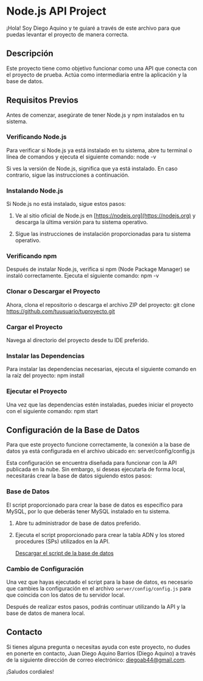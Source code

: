 # Node.js API Project

¡Hola! Soy Diego Aquino y te guiaré a través de este archivo para que puedas levantar el proyecto de manera correcta.

## Descripción

Este proyecto tiene como objetivo funcionar como una API que conecta con el proyecto de prueba. Actúa como intermediaria entre la aplicación y la base de datos.

## Requisitos Previos

Antes de comenzar, asegúrate de tener Node.js y npm instalados en tu sistema.

### Verificando Node.js

Para verificar si Node.js ya está instalado en tu sistema, abre tu terminal o línea de comandos y ejecuta el siguiente comando:
node -v

Si ves la versión de Node.js, significa que ya está instalado. En caso contrario, sigue las instrucciones a continuación.

### Instalando Node.js

Si Node.js no está instalado, sigue estos pasos:

1. Ve al sitio oficial de Node.js en [https://nodejs.org](https://nodejs.org) y descarga la última versión para tu sistema operativo.

2. Sigue las instrucciones de instalación proporcionadas para tu sistema operativo.

### Verificando npm

Después de instalar Node.js, verifica si npm (Node Package Manager) se instaló correctamente. Ejecuta el siguiente comando:
npm -v

### Clonar o Descargar el Proyecto

Ahora, clona el repositorio o descarga el archivo ZIP del proyecto:
git clone https://github.com/tuusuario/tuproyecto.git

### Cargar el Proyecto

Navega al directorio del proyecto desde tu IDE preferido.

### Instalar las Dependencias

Para instalar las dependencias necesarias, ejecuta el siguiente comando en la raíz del proyecto:
npm install

### Ejecutar el Proyecto

Una vez que las dependencias estén instaladas, puedes iniciar el proyecto con el siguiente comando:
npm start

## Configuración de la Base de Datos
Para que este proyecto funcione correctamente, la conexión a la base de datos ya está configurada en el archivo ubicado en:
server/config/config.js

Esta configuración se encuentra diseñada para funcionar con la API publicada en la nube. Sin embargo, si deseas ejecutarla de forma local, necesitarás crear la base de datos siguiendo estos pasos:

### Base de Datos

El script proporcionado para crear la base de datos es específico para MySQL, por lo que deberás tener MySQL instalado en tu sistema.

1. Abre tu administrador de base de datos preferido.

2. Ejecuta el script proporcionado para crear la tabla ADN y los stored procedures (SPs) utilizados en la API.

   [Descargar el script de la base de datos](https://drive.google.com/file/d/12csA2sU-fV6sY_BPZEDUQiFtu7yQ8jWz/view?usp=sharing)

### Cambio de Configuración

Una vez que hayas ejecutado el script para la base de datos, es necesario que cambies la configuración en el archivo `server/config/config.js` para que coincida con los datos de tu servidor local.

Después de realizar estos pasos, podrás continuar utilizando la API y la base de datos de manera local.


## Contacto

Si tienes alguna pregunta o necesitas ayuda con este proyecto, no dudes en ponerte en contacto, Juan Diego Aquino Barrios (Diego Aquino) a través de la siguiente dirección de correo electrónico: diegoab44@gmail.com.

¡Saludos cordiales!